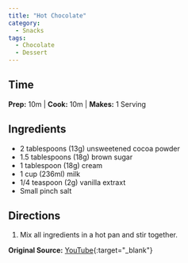 ```yaml
---
title: "Hot Chocolate"
category:
  - Snacks
tags:
  - Chocolate
  - Dessert
---
```


## Time
**Prep:** 10m | **Cook:** 10m | **Makes:** 1 Serving

## Ingredients
* 2 tablespoons (13g) unsweetened cocoa powder
* 1.5 tablespoons (18g) brown sugar
* 1 tablespoon (18g) cream
* 1 cup  (236ml) milk
* 1/4 teaspoon (2g) vanilla extraxt
* Small pinch salt 

## Directions
1. Mix all ingredients in a hot pan and stir together.

**Original Source:** [YouTube](https://www.youtube.com/watch?v=pn-W0DVQw8Y&feature=share){:target="_blank"}
